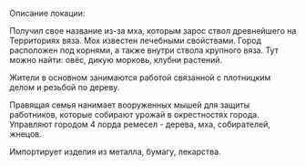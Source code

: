 Описание локации:

Получил свое название из-за мха, которым зарос ствол древнейшего на Территориях вяза. Мох известен лечебными свойствами. Город расположен под корнями, а также внутри ствола крупного вяза. Тут можно найти: овёс, дикую морковь, клубни растений.

Жители в основном занимаются работой связанной с плотницким делом и резьбой по дереву.

Правящая семья нанимает вооруженных мышей для защиты работников, которые собирают урожай в окрестностях города. Управляют городом 4 лорда ремесел - дерева, мха, собирателей, жнецов.

Импортирует изделия из металла, бумагу, лекарства.